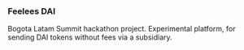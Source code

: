 ### Feelees DAI 

Bogota Latam Summit hackathon project. Experimental platform, for sending DAI tokens without fees via a subsidiary. 

